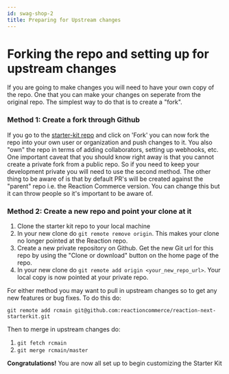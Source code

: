 ```yaml
---
id: swag-shop-2
title: Preparing for Upstream changes
---
```


# Forking the repo and setting up for upstream changes

If you are going to make changes you will need to have your own copy of the repo. One that you can make your changes on seperate from the original repo. The simplest way to do that is to create a "fork".


### Method 1: Create a fork through Github

If you go to the [starter-kit repo](https://github.com/reactioncommerce/reaction-next-starterkit) and click on 'Fork' you can now fork the repo into your own user or organization and push changes to it. You also "own" the repo in terms of adding collaborators, setting up webhooks, etc. One important caveat that you should know right away is that you cannot create a private fork from a public repo. So if you need to keep your development private you will need to use the second method. The other thing to be aware of is that by default PR's will be created against the "parent" repo i.e. the Reaction Commerce version. You can change this but it can throw people so it's important to be aware of.

### Method 2: Create a new repo and point your clone at it

1. Clone the starter kit repo to your local machine
2. In your new clone do `git remote remove origin`. This makes your clone no longer pointed at the Reaction repo.
3. Create a new private repository on Github. Get the new Git url for this repo by using the "Clone or download" button on the home page of the repo.
4. In your new clone do `git remote add origin <your_new_repo_url>`. Your local copy is now pointed at your private repo.

For either method you may want to pull in upstream changes so to get any new features or bug fixes. To do this do:

`git remote add rcmain git@github.com:reactioncommerce/reaction-next-starterkit.git`

Then to merge in upstream changes do:

1. `git fetch rcmain`
1. `git merge rcmain/master`

**Congratulations!** You are now all set up to begin customizing the Starter Kit